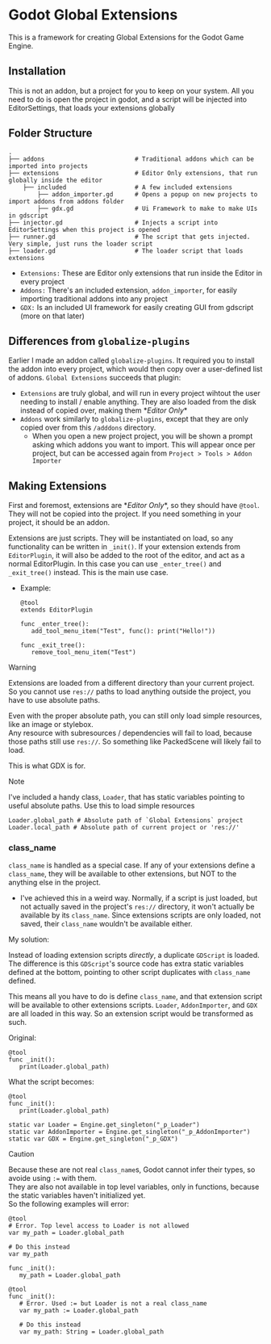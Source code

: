# Godot Global Extensions
This is a framework for creating Global Extensions for the Godot Game Engine. 

## Installation
This is not an addon, but a project for you to keep on your system. All you need to do is open the project in godot, and a script will be injected into EditorSettings, that loads your extensions globally

## Folder Structure
```
.
├── addons                         # Traditional addons which can be imported into projects
├── extensions                     # Editor Only extensions, that run globally inside the editor
    ├── included                   # A few included extensions
        ├── addon_importer.gd      # Opens a popup on new projects to import addons from addons folder
        ├── gdx.gd                 # Ui Framework to make to make UIs in gdscript
├── injector.gd                    # Injects a script into EditorSettings when this project is opened
├── runner.gd                      # The script that gets injected. Very simple, just runs the loader script
├── loader.gd                      # The loader script that loads extensions
```
- `Extensions:` These are Editor only extensions that run inside the Editor in every project
- `Addons:` There's an included extension, `addon_importer`, for easily importing traditional addons into any project
- `GDX:` Is an included UI framework for easily creating GUI from gdscript (more on that later)

## Differences from `globalize-plugins`
Earlier I made an addon called `globalize-plugins`. It required you to install the addon into every project, which would then copy over a user-defined list of addons. `Global Extensions` succeeds that plugin:
- `Extensions` are truly global, and will run in every project wihtout the user needing to install / enable anything. They are also loaded from the disk instead of copied over, making them \**Editor Only*\*
- `Addons` work similarly to `globalize-plugins`, except that they are only copied over from this `/adddons` directory.
   - When you open a new project project, you will be shown a prompt asking which addons you want to import. This will appear once per project, but can be accessed again from `Project > Tools > Addon Importer`

## Making Extensions
First and foremost, extensions are \**Editor Only*\*, so they should have `@tool`. They will not be copied into the project. If you need something in your project, it should be an addon.

Extensions are just scripts. They will be instantiated on load, so any functionality can be written in `_init()`. 
If your extension extends from `EditorPlugin`, it will also be added to the root of the editor, and act as a normal EditorPlugin. In this case you can use `_enter_tree()` and `_exit_tree()` instead.
This is the main use case.
   - Example:
      ```gdscript
      @tool
      extends EditorPlugin
      
      func _enter_tree():
         add_tool_menu_item("Test", func(): print("Hello!"))
      
      func _exit_tree():
         remove_tool_menu_item("Test")
      ```
> [!WARNING]
> Extensions are loaded from a different directory than your current project. So you cannot use `res://` paths to load anything outside the project, you have to use absolute paths. 
> 
> Even with the proper absolute path, you can still only load simple resources, like an image or stylebox. <br/>
> Any resource with subresources / dependencies will fail to load, because those paths still use `res://`. So something like PackedScene will likely fail to load.
> 
> This is what GDX is for.

> [!Note]
> I've included a handy class, `Loader`, that has static variables pointing to useful absolute paths. Use this to load simple resources
> ```gdscript
> Loader.global_path # Absolute path of `Global Extensions` project
> Loader.local_path # Absolute path of current project or 'res://'
> ```


### class_name
`class_name` is handled as a special case. If any of your extensions define a `class_name`, they will be available to other extensions, but NOT to the anything else in the project.
   - I've achieved this in a weird way. Normally, if a script is just loaded, but not actually saved in the project's `res://` directory, it won't actually be available by its `class_name`. Since extensions scripts are only loaded, not saved, their `class_name` wouldn't be available either.

My solution:

Instead of loading extension scripts *directly*, a duplicate `GDScript` is loaded.
The difference is this `GDScript`'s source code has extra static variables defined at the bottom, pointing to other script duplicates with `class_name` defined.

This means all you have to do is define `class_name`, and that extension script will be available to other extensions scripts. `Loader`, `AddonImporter`, and `GDX` are all loaded in this way. So an extension script would be transformed as such.

Original:
 ```gdscript
 @tool
 func _init():
    print(Loader.global_path)
 ```
What the script becomes:
 ```gdscript
 @tool
 func _init():
    print(Loader.global_path)

 static var Loader = Engine.get_singleton("_p_Loader")
 static var AddonImporter = Engine.get_singleton("_p_AddonImporter")
 static var GDX = Engine.get_singleton("_p_GDX")
 ```

> [!CAUTION]
> Because these are not real `class_name`s, Godot cannot infer their types, so avoide using `:=` with them. <br/>
> They are also not available in top level variables, only in functions, because the static variables haven't initialized yet.<br/>
> So the following examples will error:
> ```gdscript
> @tool
> # Error. Top level access to Loader is not allowed
> var my_path = Loader.global_path
> 
> # Do this instead
> var my_path
> 
> func _init():
>    my_path = Loader.global_path
> ```
> ```gdscript
> @tool
> func _init():
>    # Error. Used := but Loader is not a real class_name
>    var my_path := Loader.global_path
> 
>    # Do this instead
>    var my_path: String = Loader.global_path
> ```
